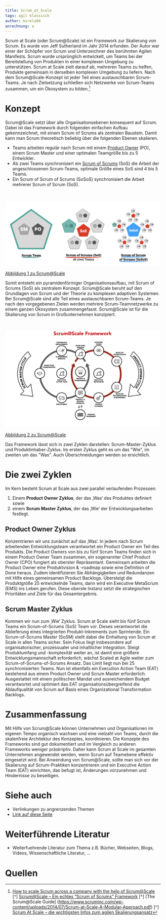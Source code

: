 ```yaml
---
title: Scrum_at_Scale
tags: agil klassisch
author: mirela08
anrechnung: a
---
```



Scrum at Scale (oder Scrum@Scale) ist ein Framework zur Skalierung von Scrum. Es wurde von Jeff Sutherland im Jahr 2014 erfunden. Der Autor war einer der Schöpfer von Scrum und Unterzeichner des berühmten Agilen Manifests.
Scrum wurde ursprünglich entwickelt, um Teams bei der Bereitstellung von Produkten in einer komplexen Umgebung zu unterstützen. Scrum at Scale zielt darauf ab, mehreren Teams zu helfen, Produkte gemeinsam in derselben komplexen Umgebung zu liefern. Nach dem Scrum@Scale-Konzept ist jeder Teil eines austauschbaren Scrum-Teams. Je nach Zielsetzung schließen sich Netzwerke von Scrum-Teams zusammen, um ein Ökosystem zu bilden.[^1]


# Konzept

Scrum@Scale setzt über alle Organisationsebenen konsequent auf Scrum. Dabei ist das Framework durch folgenden einfachen Aufbau gekennzeichnet, mit einem Scrum of Scrums als zentralen Baustein. Damit kann man Scrum theoretisch beliebig über die folgenden Ebenen skalieren. 

 *  Teams arbeiten regulär nach Scrum mit einem [Product Owner](Product_Owner.md) (PO), einem Scrum Master und einer optimalen Teamgröße bis zu 5 Entwickler.
 * Ab zwei Teams synchronisiert ein [Scrum of Scrums](Scrum_of_Scrums.md)
 (SoS) die Arbeit der angeschlossenen Scrum-Teams, optimale Größe eines SoS sind 4 bis 5 Teams.
*  Ein Scrum of Scrum of Scrums (SoSoS) synchronisiert die Arbeit mehrerer Scrum of Scrum (SoS). 
<br>

![BSP](Scrum_at_Scale/biild1.png)

[Abbildung 1 zu Scrum@Scale](https://digitaleneuordnung.de/blog/scrum-at-scale/)

Somit entsteht ein pyramidenförmiger Organisationsaufbau, mit Scrum of Scrums (SoS) als zentralem Konzept.
Scrum@Scale beruht auf den Grundlagen von Scrum und der Theorie zu komplexen adaptiven Systemen. Bei Scrum@Scale sind alle Teil eines austauschbaren Scrum-Teams. Je nach den vorgegebenen Zielen werden mehrere Scrum-Teamnetzwerke zu einem ganzen Ökosystem zusammengefasst. Scrum@Scale ist für die Skalierung von Scrum in Großunternehmen konzipiert.

<br>

![BSP](Scrum_at_Scale/Bild5.png)

[Abbildung 2 zu Scrum@Scale](https://www.palladio-consulting.de/scrum-at-scale/)

Das Framework lässt sich in zwei Zyklen darstellen: Scrum-Master-Zyklus und Produktinhaber-Zyklus. Im ersten Zyklus geht es um das "Wie", im zweiten um das "Was". Auch Überschneidungen werden so ersichtlich.

# Die zwei Zyklen

Im Kern besteht Scrum at Scale aus zwei parallel verlaufenden Prozessen:

1. Einem **Product Owner Zyklus**, der das ‚Was‘ des Produktes definiert sowie
2. einem **Scrum Master Zyklus**, der das ‚Wie‘ der Entwicklungsarbeiten festlegt.

## Product Owner Zyklus

Konzentrieren wir uns zunächst auf das ‚Was‘. In jedem nach Scrum arbeitenden Entwicklungsteam verantwortet ein Product Owner ein Teil des Produkts. Die Product Owners von bis zu fünf Scrum Teams finden sich in einem Product Owner Team zusammen, ein sogenannter Chief Product Owner (CPO) fungiert als oberster Repräsentant. Gemeinsam arbeiten die Product Owner eine Produktvision & -roadmap sowie eine Definition of Done heraus. Zudem identifizieren Sie Abhängigkeiten und Redundanzen mit Hilfe eines gemeinsamen Product Backlogs. Übersteigt die Produktgröße 25 entwickelnde Teams, dann wird ein Executive MetaScrum (EMS) ins Leben gerufen. Diese oberste Instanz setzt die strategischen Prioritäten und Ziele für das Gesamtergebnis.

## Scrum Master Zyklus
Kommen wir nun zum ‚Wie‘ Zyklus. Scrum at Scale sieht bis fünf Scrum Teams ein Scrum-of-Scrums (SoS) Team vor. Dieses verantwortet die Ablieferung eines integrierten Produkt-Inkrements zum Sprintende. Ein Scrum-of-Scrums Master (SoSM) stellt dabei die Einhaltung von Scrum at Scale in allen Teams sicher. Sein Fokus liegt insbesondere auf organisatorischer, prozessualer und inhaltlicher Integration. Steigt Produktumfang und -komplexität weiter an, ist damit eine größere Entwicklungsmannschaft erforderlich, wächst Scaled at Agile weiter zum Scrum-of-Scrums-of-Scrums Ansatz. Das Limit liegt nun bei 25 synchronisierten Teams. Nun ist ebenfalls ein Execution Action Team (EAT) bestehend aus einem Product Owner und Scrum Master erforderlich. Ausgestattet mit einem politischen Mandat und ausreichendem Budget verantwortet und optimiert das EAT organisationsübergreifend die Ablaufqualität von Scrum auf Basis eines Organizational Transformation Backlogs.
# Zusammenfassung

Mit Hilfe von Scrum@Scale können Unternehmen und Organisationen im eigenen Tempo organisch wachsen und eine vielzahl von Teams, durch die skalenfreie Architektur des Konzeptes, koordinieren.
Die Konzepte des Frameworks sind gut dokumentiert und im Vergleich zu anderen Frameworks weniger präskriptiv. Daher kann Scrum at Scale im gesamten Unternehmen angewendet werden, wenn Scrum auf Teamebene effektiv eingesetzt wird.
Bei Anwendung von Scrum@Scale, sollte man sich vor der Skalierung auf Scrum-Praktiken konzentrieren und ein Executive Action Team (EAT) einrichten, das befugt ist, Änderungen vorzunehmen und Hindernisse zu beseitigen.



# Siehe auch

* Verlinkungen zu angrenzenden Themen
* [Link auf diese Seite](Scrum_at_Scale.md)

# Weiterführende Literatur

* Weiterfuehrende Literatur zum Thema z.B. Bücher, Webseiten, Blogs, Videos, Wissenschaftliche Literatur, ...

# Quellen

[^1]:[How to scale Scrum across a company with the help of Scrum@Scale](https://hygger.io/guides/agile/agile-at-scale/scrumscale/)
[^] [Scrum@Scale – Ein echtes “Scrum of Scrums” Framework](https://digitaleneuordnung.de/blog/scrum-at-scale/)
[^] [The Scrum@Scale Guide] (https://www.scruminc.com/wp-content/uploads/2014/07/Scrum-at-Scale-A-Modular-Approach.pdf)
[^] [Scrum At Scale – die wichtigsten Infos zum agilen Skalierungsansatz](https://www.palladio-consulting.de/scrum-at-scale/)